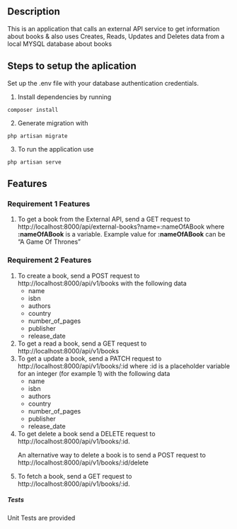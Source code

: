 ## Description
This is an application that calls an external
API service to get information about books & also uses Creates, Reads, Updates and Deletes data from a local MYSQL database about books

## Steps to setup the aplication
Set up the .env file with your database authentication credentials.

1) Install dependencies by running 
```shell
composer install
```

2) Generate migration with 
```shell
php artisan migrate
```

3) To run the application use 
```shell
php artisan serve
```

## Features
<div>

<h3>Requirement 1 Features </h3>
<ol> 
<li> To get a book from the External API,  send a GET request to http://localhost:8000/api/external-books?name=:nameOfABook  where <b>:nameOfABook</b> is a variable. Example value for <b>:nameOfABook</b> can be “A Game Of
Thrones”</li>
</ol>
</div>


<h3>Requirement 2 Features </h3>
<ol> 

<!-- 1 -->
<li> To create a book, send a POST request to http://localhost:8000/api/v1/books
with the following data
    <ul>
        <li> name </li>
        <li> isbn </li>
        <li> authors </li>
        <li> country </li>
        <li> number_of_pages </li>
        <li> publisher </li>
        <li> release_date </li>
     </ul>
</li>


<!-- 2 -->
<li>
To get a read a book, send a GET request to http://localhost:8000/api/v1/books
</li>

<!-- 3 -->
<li>
To get a update a book, send a PATCH request to http://localhost:8000/api/v1/books/:id where :id is  a placeholder variable for an integer (for example 1) with the following data
    <ul>
        <li> name </li>
        <li> isbn </li>
        <li> authors </li>
        <li> country </li>
        <li> number_of_pages </li>
        <li> publisher </li>
        <li> release_date </li>
     </ul>
</li>


<!-- 4 -->
<li>
To get  delete a book send a DELETE request to http://localhost:8000/api/v1/books/:id.

An  alternative way to delete a book is to send a POST request to http://localhost:8000/api/v1/books/:id/delete
</li>

<li>
To fetch a book, send a GET request to http://localhost:8000/api/v1/books/:id.
</li>
</ol>

<h5>Tests</h5>
Unit Tests are provided
</div>

